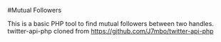 #Mutual Followers

This is a basic PHP tool to find mutual followers between two handles.
twitter-api-php cloned from https://github.com/J7mbo/twitter-api-php
